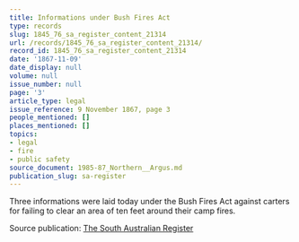 ```yaml
---
title: Informations under Bush Fires Act
type: records
slug: 1845_76_sa_register_content_21314
url: /records/1845_76_sa_register_content_21314/
record_id: 1845_76_sa_register_content_21314
date: '1867-11-09'
date_display: null
volume: null
issue_number: null
page: '3'
article_type: legal
issue_reference: 9 November 1867, page 3
people_mentioned: []
places_mentioned: []
topics:
- legal
- fire
- public safety
source_document: 1985-87_Northern__Argus.md
publication_slug: sa-register
---
```


Three informations were laid today under the Bush Fires Act against carters for failing to clear an area of ten feet around their camp fires.

Source publication: [The South Australian Register](/publications/sa-register/)
